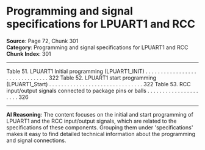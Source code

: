 # Programming and signal specifications for LPUART1 and RCC

**Source**: Page 72, Chunk 301  
**Category**: Programming and signal specifications for LPUART1 and RCC  
**Chunk Index**: 301

---

Table 51. LPUART1 Initial programming (LPUART1_INIT) . . . . . . . . . . . . . . . . . . . . . . . . . . . . . . . 322
Table 52. LPUART1 start programming (LPUART1_Start) . . . . . . . . . . . . . . . . . . . . . . . . . . . . . . . 322
Table 53. RCC input/output signals connected to package pins or balls . . . . . . . . . . . . . . . . . . . . . 326

---

**AI Reasoning**: The content focuses on the initial and start programming of LPUART1 and the RCC input/output signals, which are related to the specifications of these components. Grouping them under 'specifications' makes it easy to find detailed technical information about the programming and signal connections.

